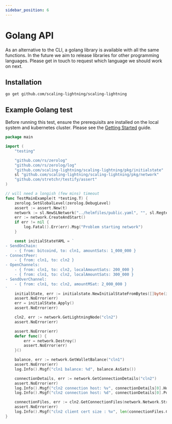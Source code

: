 ```yaml
---
sidebar_position: 6
---
```


# Golang API

As an alternative to the CLI, a golang library is available with all the same functions. In the future we aim to release libraries for other programming languages. Please get in touch to request which language we should work on next.

## Installation

    go get github.com/scaling-lightning/scaling-lightning

## Example Golang test

Before running this test, ensure the prerequisits are installed on the local system and kubernetes cluster. Please see the [Getting Started](/docs/getting-started) guide.

```go
package main

import (
	"testing"

	"github.com/rs/zerolog"
	"github.com/rs/zerolog/log"
	"github.com/scaling-lightning/scaling-lightning/pkg/initialstate"
	sl "github.com/scaling-lightning/scaling-lightning/pkg/network"
	"github.com/stretchr/testify/assert"
)

// will need a longish (few mins) timeout
func TestMainExample(t *testing.T) {
	zerolog.SetGlobalLevel(zerolog.DebugLevel)
	assert := assert.New(t)
	network := sl.NewSLNetwork("../helmfiles/public.yaml", "", sl.Regtest)
	err := network.CreateAndStart()
	if err != nil {
		log.Fatal().Err(err).Msg("Problem starting network")
	}

	const initialStateYAML = `
- SendOnChain:
    - { from: bitcoind, to: cln1, amountSats: 1_000_000 }
- ConnectPeer:
    - { from: cln1, to: cln2 }
- OpenChannels:
    - { from: cln1, to: cln2, localAmountSats: 200_000 }
    - { from: cln1, to: cln2, localAmountSats: 300_000 }
- SendOverChannel:
    - { from: cln1, to: cln2, amountMSat: 2_000_000 }
`
	initialState, err := initialstate.NewInitialStateFromBytes([]byte(initialStateYAML), &network)
	assert.NoError(err)
	err = initialState.Apply()
	assert.NoError(err)

	cln2, err := network.GetLightningNode("cln2")
	assert.NoError(err)

	assert.NoError(err)
	defer func() {
		err = network.Destroy()
		assert.NoError(err)
	}()

	balance, err := network.GetWalletBalance("cln1")
	assert.NoError(err)
	log.Info().Msgf("cln1 balance: %d", balance.AsSats())

	connectionDetails, err := network.GetConnectionDetails("cln2")
	assert.NoError(err)
	log.Info().Msgf("cln2 connection host: %v", connectionDetails[0].Host)
	log.Info().Msgf("cln2 connection host: %d", connectionDetails[0].Port)

	connectionFiles, err := cln2.GetConnectionFiles(network.Network.String(), "")
	assert.NoError(err)
	log.Info().Msgf("cln2 client cert size : %v", len(connectionFiles.CLN.ClientCert))
}
```
